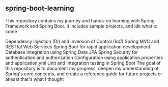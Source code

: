 ## spring-boot-learning
This repository contains my journey and hands-on learning with Spring Framework and Spring Boot. It includes sample projects, and idk what to come

Dependency Injection (DI) and Inversion of Control (IoC)
Spring MVC and RESTful Web Services
Spring Boot for rapid application development
Database integration using Spring Data JPA
Spring Security for authentication and authorization
Configuration using application.properties and application.yml
Unit and Integration testing in Spring Boot
The goal of this repository is to document my progress, deepen my understanding of Spring's core concepts, and create a reference guide for future projects or atleast that's what I thought

